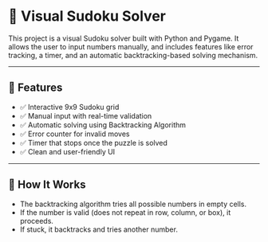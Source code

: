 # 🧩 Visual Sudoku Solver

This project is a visual Sudoku solver built with Python and Pygame. It allows the user to input numbers manually, and includes features like error tracking, a timer, and an automatic backtracking-based solving mechanism.

---

## 🎯 Features

- ✅ Interactive 9x9 Sudoku grid  
- ✅ Manual input with real-time validation  
- ✅ Automatic solving using Backtracking Algorithm  
- ✅ Error counter for invalid moves  
- ✅ Timer that stops once the puzzle is solved  
- ✅ Clean and user-friendly UI  

---

## 🧮 How It Works

- The backtracking algorithm tries all possible numbers in empty cells.  
- If the number is valid (does not repeat in row, column, or box), it proceeds.  
- If stuck, it backtracks and tries another number.  
